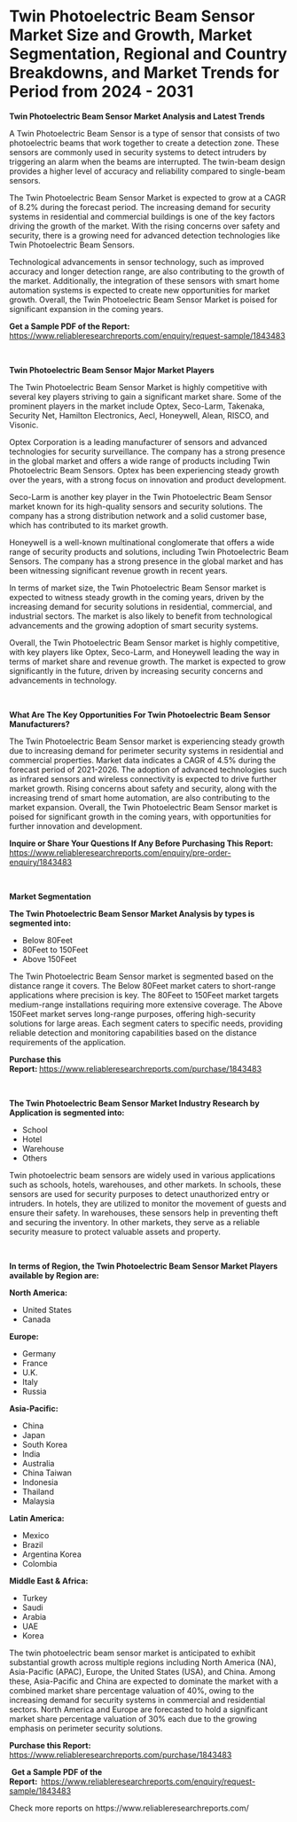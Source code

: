 <p><h1>Twin Photoelectric Beam Sensor Market Size and Growth, Market Segmentation, Regional and Country Breakdowns, and Market Trends for Period from 2024 -  2031</h1></p><p><strong>Twin Photoelectric Beam Sensor Market Analysis and Latest Trends</strong></p>
<p><p>A Twin Photoelectric Beam Sensor is a type of sensor that consists of two photoelectric beams that work together to create a detection zone. These sensors are commonly used in security systems to detect intruders by triggering an alarm when the beams are interrupted. The twin-beam design provides a higher level of accuracy and reliability compared to single-beam sensors.</p><p>The Twin Photoelectric Beam Sensor Market is expected to grow at a CAGR of 8.2% during the forecast period. The increasing demand for security systems in residential and commercial buildings is one of the key factors driving the growth of the market. With the rising concerns over safety and security, there is a growing need for advanced detection technologies like Twin Photoelectric Beam Sensors.</p><p>Technological advancements in sensor technology, such as improved accuracy and longer detection range, are also contributing to the growth of the market. Additionally, the integration of these sensors with smart home automation systems is expected to create new opportunities for market growth. Overall, the Twin Photoelectric Beam Sensor Market is poised for significant expansion in the coming years.</p></p>
<p><strong>Get a Sample PDF of the Report:&nbsp;</strong> <a href="https://www.reliableresearchreports.com/enquiry/request-sample/1843483">https://www.reliableresearchreports.com/enquiry/request-sample/1843483</a></p>
<p>&nbsp;</p>
<p><strong>Twin Photoelectric Beam Sensor Major Market Players</strong></p>
<p><p>The Twin Photoelectric Beam Sensor Market is highly competitive with several key players striving to gain a significant market share. Some of the prominent players in the market include Optex, Seco-Larm, Takenaka, Security Net, Hamilton Electronics, Aecl, Honeywell, Alean, RISCO, and Visonic.</p><p>Optex Corporation is a leading manufacturer of sensors and advanced technologies for security surveillance. The company has a strong presence in the global market and offers a wide range of products including Twin Photoelectric Beam Sensors. Optex has been experiencing steady growth over the years, with a strong focus on innovation and product development.</p><p>Seco-Larm is another key player in the Twin Photoelectric Beam Sensor market known for its high-quality sensors and security solutions. The company has a strong distribution network and a solid customer base, which has contributed to its market growth.</p><p>Honeywell is a well-known multinational conglomerate that offers a wide range of security products and solutions, including Twin Photoelectric Beam Sensors. The company has a strong presence in the global market and has been witnessing significant revenue growth in recent years.</p><p>In terms of market size, the Twin Photoelectric Beam Sensor market is expected to witness steady growth in the coming years, driven by the increasing demand for security solutions in residential, commercial, and industrial sectors. The market is also likely to benefit from technological advancements and the growing adoption of smart security systems.</p><p>Overall, the Twin Photoelectric Beam Sensor market is highly competitive, with key players like Optex, Seco-Larm, and Honeywell leading the way in terms of market share and revenue growth. The market is expected to grow significantly in the future, driven by increasing security concerns and advancements in technology.</p></p>
<p>&nbsp;</p>
<p><strong>What Are The Key Opportunities For Twin Photoelectric Beam Sensor Manufacturers?</strong></p>
<p><p>The Twin Photoelectric Beam Sensor market is experiencing steady growth due to increasing demand for perimeter security systems in residential and commercial properties. Market data indicates a CAGR of 4.5% during the forecast period of 2021-2026. The adoption of advanced technologies such as infrared sensors and wireless connectivity is expected to drive further market growth. Rising concerns about safety and security, along with the increasing trend of smart home automation, are also contributing to the market expansion. Overall, the Twin Photoelectric Beam Sensor market is poised for significant growth in the coming years, with opportunities for further innovation and development.</p></p>
<p><strong>Inquire or Share Your Questions If Any Before Purchasing This Report:</strong> <a href="https://www.reliableresearchreports.com/enquiry/pre-order-enquiry/1843483">https://www.reliableresearchreports.com/enquiry/pre-order-enquiry/1843483</a></p>
<p>&nbsp;</p>
<p><strong>Market Segmentation</strong></p>
<p><strong>The Twin Photoelectric Beam Sensor Market Analysis by types is segmented into:</strong></p>
<p><ul><li>Below 80Feet</li><li>80Feet to 150Feet</li><li>Above 150Feet</li></ul></p>
<p><p>The Twin Photoelectric Beam Sensor market is segmented based on the distance range it covers. The Below 80Feet market caters to short-range applications where precision is key. The 80Feet to 150Feet market targets medium-range installations requiring more extensive coverage. The Above 150Feet market serves long-range purposes, offering high-security solutions for large areas. Each segment caters to specific needs, providing reliable detection and monitoring capabilities based on the distance requirements of the application.</p></p>
<p><strong>Purchase this Report:&nbsp;</strong><a href="https://www.reliableresearchreports.com/purchase/1843483">https://www.reliableresearchreports.com/purchase/1843483</a></p>
<p>&nbsp;</p>
<p><strong>The Twin Photoelectric Beam Sensor Market Industry Research by Application is segmented into:</strong></p>
<p><ul><li>School</li><li>Hotel</li><li>Warehouse</li><li>Others</li></ul></p>
<p><p>Twin photoelectric beam sensors are widely used in various applications such as schools, hotels, warehouses, and other markets. In schools, these sensors are used for security purposes to detect unauthorized entry or intruders. In hotels, they are utilized to monitor the movement of guests and ensure their safety. In warehouses, these sensors help in preventing theft and securing the inventory. In other markets, they serve as a reliable security measure to protect valuable assets and property.</p></p>
<p>&nbsp;</p>
<p><strong>In terms of Region, the Twin Photoelectric Beam Sensor Market Players available by Region are:</strong></p>
<p>
    <p> <strong> North America: </strong>
        <ul>
            <li>United States</li>
            <li>Canada</li>
        </ul>
        </p> 
    <p> <strong> Europe: </strong>
        <ul>
            <li>Germany</li>
            <li>France</li>
            <li>U.K.</li>
            <li>Italy</li>
            <li>Russia</li>
        </ul>
        </p> 
    <p> <strong> Asia-Pacific: </strong>
        <ul>
            <li>China</li>
            <li>Japan</li>
            <li>South Korea</li>
            <li>India</li>
            <li>Australia</li>
            <li>China Taiwan</li>
            <li>Indonesia</li>
            <li>Thailand</li>
            <li>Malaysia</li>
        </ul>
        </p> 
    <p> <strong> Latin America: </strong>
        <ul>
            <li>Mexico</li>
            <li>Brazil</li>
            <li>Argentina Korea</li>
            <li>Colombia</li>
        </ul>
        </p> 
    <p> <strong> Middle East & Africa: </strong>
        <ul>
            <li>Turkey</li>
            <li>Saudi</li>
            <li>Arabia</li>
            <li>UAE</li>
            <li>Korea</li>
        </ul>
    </p>
    </p>
<p><p>The twin photoelectric beam sensor market is anticipated to exhibit substantial growth across multiple regions including North America (NA), Asia-Pacific (APAC), Europe, the United States (USA), and China. Among these, Asia-Pacific and China are expected to dominate the market with a combined market share percentage valuation of 40%, owing to the increasing demand for security systems in commercial and residential sectors. North America and Europe are forecasted to hold a significant market share percentage valuation of 30% each due to the growing emphasis on perimeter security solutions.</p></p>
<p><strong>Purchase this Report: </strong><a href="https://www.reliableresearchreports.com/purchase/1843483">https://www.reliableresearchreports.com/purchase/1843483</a></p>
<p>&nbsp;<strong>Get a Sample PDF of the Report:&nbsp;&nbsp;</strong><a href="https://www.reliableresearchreports.com/enquiry/request-sample/1843483">https://www.reliableresearchreports.com/enquiry/request-sample/1843483</a></p>
<p><strong></strong></p>
<p>Check more reports on https://www.reliableresearchreports.com/</p>